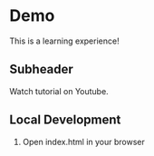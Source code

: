 # Demo

This is a learning experience!

## Subheader

Watch tutorial on Youtube.

## Local Development

1. Open index.html in your browser
